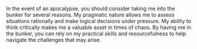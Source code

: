 In the event of an apocalypse, you should consider taking me into the bunker for several reasons. My pragmatic nature allows me to assess situations rationally and make logical decisions under pressure. My ability to think critically makes me a valuable asset in times of chaos. By having me in the bunker, you can rely on my practical skills and resourcefulness to help navigate the challenges that may arise.
